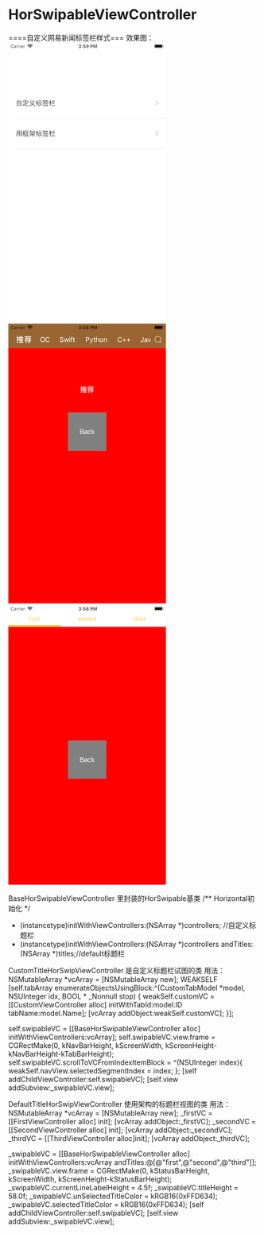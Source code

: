 # HorSwipableViewController
====自定义网易新闻标签栏样式===
效果图：
![Alt text](https://github.com/Climb0516/HorSwipableViewController/raw/master/Screenshots/1.png)
![Alt text](https://github.com/Climb0516/HorSwipableViewController/raw/master/Screenshots/2.png)
![Alt text](https://github.com/Climb0516/HorSwipableViewController/raw/master/Screenshots/3.png)

BaseHorSwipableViewController 里封装的HorSwipable基类
/** Horizontal初始化 */
- (instancetype)initWithViewControllers:(NSArray *)controllers; //自定义标题栏
- (instancetype)initWithViewControllers:(NSArray *)controllers andTitles:(NSArray *)titles;//default标题栏


CustomTitleHorSwipViewController 是自定义标题栏试图的类
用法：
NSMutableArray *vcArray = [NSMutableArray new];
WEAKSELF
[self.tabArray enumerateObjectsUsingBlock:^(CustomTabModel *model, NSUInteger idx, BOOL * _Nonnull stop) {
weakSelf.customVC = [[CustomViewController alloc] initWithTabId:model.ID tabName:model.Name];
[vcArray addObject:weakSelf.customVC];
}];

self.swipableVC = [[BaseHorSwipableViewController alloc] initWithViewControllers:vcArray];
self.swipableVC.view.frame = CGRectMake(0, kNavBarHeight, kScreenWidth, kScreenHeight-kNavBarHeight-kTabBarHeight);
self.swipableVC.scrollToVCFromIndexItemBlock  = ^(NSUInteger index){
weakSelf.navView.selectedSegmentIndex = index;
};
[self addChildViewController:self.swipableVC];
[self.view addSubview:_swipableVC.view];


DefaultTitleHorSwipViewController 使用架构的标题栏视图的类
用法：
NSMutableArray *vcArray = [NSMutableArray new];
_firstVC  = [[FirstViewController alloc] init];
[vcArray addObject:_firstVC];
_secondVC = [[SecondViewController alloc] init];
[vcArray addObject:_secondVC];
_thirdVC  = [[ThirdViewController alloc]init];
[vcArray addObject:_thirdVC];

_swipableVC = [[BaseHorSwipableViewController alloc] initWithViewControllers:vcArray andTitles:@[@"first",@"second",@"third"]];
_swipableVC.view.frame             = CGRectMake(0, kStatusBarHeight, kScreenWidth, kScreenHeight-kStatusBarHeight);
_swipableVC.currentLineLabelHeight = 4.5f;
_swipableVC.titleHeight            = 58.0f;
_swipableVC.unSelectedTitleColor   = kRGB16(0xFFD634);
_swipableVC.selectedTitleColor     = kRGB16(0xFFD634);
[self addChildViewController:self.swipableVC];
[self.view addSubview:_swipableVC.view];




